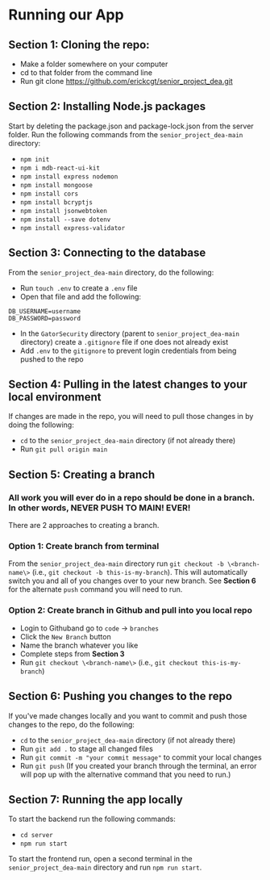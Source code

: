 # Running our App

## Section 1: Cloning the repo:
* Make a folder somewhere on your computer
* cd to that folder from the command line
* Run git clone https://github.com/erickcgt/senior_project_dea.git

## Section 2: Installing Node.js packages
Start by deleting the package.json and package-lock.json from the server folder.
Run the following commands from the `senior_project_dea-main` directory:
* `npm init`
* `npm i mdb-react-ui-kit`
* `npm install express nodemon`
* `npm install mongoose`
* `npm install cors`
* `npm install bcryptjs`
* `npm install jsonwebtoken`
* `npm install --save dotenv`
* `npm install express-validator`

## Section 3: Connecting to the database
From the `senior_project_dea-main` directory, do the following:
* Run `touch .env` to create a `.env` file
* Open that file and add the following:
```
DB_USERNAME=username
DB_PASSWORD=password
```
* In the `GatorSecurity` directory (parent to `senior_project_dea-main` directory) create a `.gitignore` file if one does not already exist
* Add `.env` to the `gitignore` to prevent login credentials from being pushed to the repo

## Section 4: Pulling in the latest changes to your local environment
If changes are made in the repo, you will need to pull those changes in by doing the following:
* `cd` to the `senior_project_dea-main` directory (if not already there)
* Run `git pull origin main`

## Section 5: Creating a branch
### **All work you will ever do in a repo should be done in a branch. In other words, NEVER PUSH TO MAIN! EVER!**

There are 2 approaches to creating a branch.
### Option 1: Create branch from terminal
From the `senior_project_dea-main` directory run `git checkout -b \<branch-name\>` (i.e., `git checkout -b this-is-my-branch`). This will 
automatically switch you and all of you changes over to your new branch. See **Section 6** for the alternate `push` command you will need 
to run.

### Option 2: Create branch in Github and pull into you local repo
* Login to Githuband go to `code` -> `branches`
* Click the `New Branch` button
* Name the branch whatever you like
* Complete steps from **Section 3**
* Run `git checkout \<branch-name\>` (i.e., `git checkout this-is-my-branch`)


## Section 6: Pushing you changes to the repo
If you've made changes locally and you want to commit and push those changes to the repo, do the following:
* `cd` to the `senior_project_dea-main` directory (if not already there)
* Run `git add .` to stage all changed files
* Run `git commit -m "your commit message"` to commit your local changes
* Run `git push` (If you created your branch through the terminal, an error will pop up with the alternative command that you need to run.)

## Section 7: Running the app locally
To start the backend run the following commands:
* `cd server`
* `npm run start`

To start the frontend run, open a second terminal in the `senior_project_dea-main` directory and run `npm run start`.

